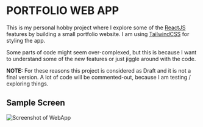 # PORTFOLIO WEB APP

This is my personal hobby project where I explore some of the
[ReactJS](https://reactjs.org/) features by building a small portfolio website.
I am using [TailwindCSS](https://tailwindcss.com/) for styling the app.

Some parts of code might seem over-complexed, but this is because I want to
understand some of the new features or just jiggle around with the code.

**NOTE:** For these reasons this project is considered as Draft and it is not a
final version. A lot of code will be commented-out, because I am testing /
exploring things.

## Sample Screen

![Screenshot of WebApp](http://shrani.si/f/3a/2u/3xuFVxXs/20210212-reactjs-portfol.png)
